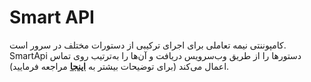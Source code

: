 

# Smart API


کامپوننتی نیمه تعاملی برای اجرای ترکیبی از دستورات مختلف در سرور است. SmartApi دستورها را از طریق وب‌سرویس دریافت و آن‌ها را به‌ترتیب روی تماس اعمال می‌‌کند (برای توضیحات بیشتر به **[اینجا](/docs/developers/api/SimotelWebHooks/ComponentsApi/smart_api)** مراجعه فرمایید).